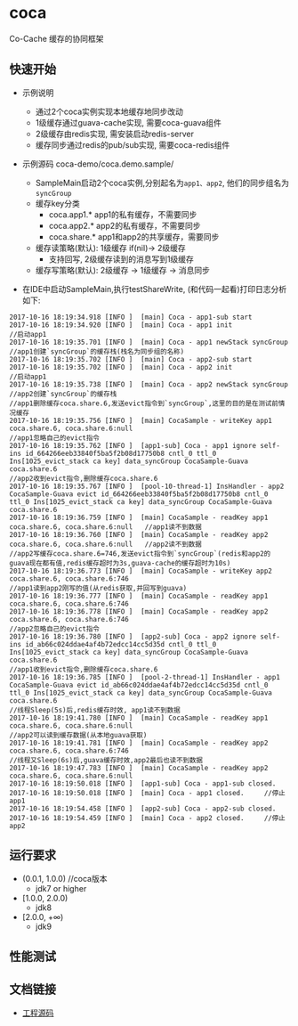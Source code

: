 coca
===================================
Co-Cache 缓存的协同框架

## 快速开始
- 示例说明
    - 通过2个coca实例实现本地缓存地同步改动
    - 1级缓存通过guava-cache实现, 需要coca-guava组件
    - 2级缓存由redis实现, 需安装启动redis-server
    - 缓存同步通过redis的pub/sub实现, 需要coca-redis组件
    
- 示例源码 coca-demo/coca.demo.sample/
    - SampleMain启动2个coca实例,分别起名为`app1、app2`, 他们的同步组名为`syncGroup`
    - 缓存key分类
        - coca.app1.*   app1的私有缓存，不需要同步
        - coca.app2.*   app2的私有缓存，不需要同步
        - coca.share.*  app1和app2的共享缓存，需要同步
    - 缓存读策略(默认): 1级缓存 if(nil)-> 2级缓存
        - 支持回写, 2级缓存读到的消息写到1级缓存
    - 缓存写策略(默认): 2级缓存 -> 1级缓存 -> 消息同步

- 在IDE中启动SampleMain,执行testShareWrite, (和代码一起看)打印日志分析如下:

```log
2017-10-16 18:19:34.918 [INFO ]  [main] Coca - app1-sub start           
2017-10-16 18:19:34.920 [INFO ]  [main] Coca - app1 init                //启动app1
2017-10-16 18:19:35.701 [INFO ]  [main] Coca - app1 newStack syncGroup  //app1创建`syncGroup`的缓存栈(栈名为同步组的名称)
2017-10-16 18:19:35.702 [INFO ]  [main] Coca - app2-sub start
2017-10-16 18:19:35.702 [INFO ]  [main] Coca - app2 init                //启动app1
2017-10-16 18:19:35.738 [INFO ]  [main] Coca - app2 newStack syncGroup  //app2创建`syncGroup`的缓存栈
//app1删除缓存coca.share.6,发送evict指令到`syncGroup`,这里的目的是在测试前情况缓存
2017-10-16 18:19:35.756 [INFO ]  [main] CocaSample - writeKey app1 coca.share.6, coca.share.6:null
//app1忽略自己的evict指令
2017-10-16 18:19:35.762 [INFO ]  [app1-sub] Coca - app1 ignore self-ins id_664266eeb33840f5ba5f2b08d17750b8 cntl_0 ttl_0  Ins[1025_evict_stack ca key] data_syncGroup CocaSample-Guava coca.share.6
//app2收到evict指令,删除缓存coca.share.6
2017-10-16 18:19:35.767 [INFO ]  [pool-10-thread-1] InsHandler - app2 CocaSample-Guava evict id_664266eeb33840f5ba5f2b08d17750b8 cntl_0 ttl_0 Ins[1025_evict_stack ca key] data_syncGroup CocaSample-Guava coca.share.6 
2017-10-16 18:19:36.759 [INFO ]  [main] CocaSample - readKey app1 coca.share.6, coca.share.6:null   //app1读不到数据
2017-10-16 18:19:36.760 [INFO ]  [main] CocaSample - readKey app2 coca.share.6, coca.share.6:null   //app2读不到数据 
//app2写缓存coca.share.6=746,发送evict指令到`syncGroup`(redis和app2的guava现在都有值,redis缓存超时为3s,guava-cache的缓存超时为10s)
2017-10-16 18:19:36.773 [INFO ]  [main] CocaSample - writeKey app2 coca.share.6, coca.share.6:746
//app1读到app2刚写的值(从redis获取,并回写到guava)
2017-10-16 18:19:36.777 [INFO ]  [main] CocaSample - readKey app1 coca.share.6, coca.share.6:746
2017-10-16 18:19:36.778 [INFO ]  [main] CocaSample - readKey app2 coca.share.6, coca.share.6:746
//app2忽略自己的evict指令
2017-10-16 18:19:36.780 [INFO ]  [app2-sub] Coca - app2 ignore self-ins id_ab66c024ddae4af4b72edcc14cc5d35d cntl_0 ttl_0 Ins[1025_evict_stack ca key] data_syncGroup CocaSample-Guava coca.share.6
//app1收到evict指令,删除缓存coca.share.6
2017-10-16 18:19:36.785 [INFO ]  [pool-2-thread-1] InsHandler - app1 CocaSample-Guava evict id_ab66c024ddae4af4b72edcc14cc5d35d cntl_0 ttl_0 Ins[1025_evict_stack ca key] data_syncGroup CocaSample-Guava coca.share.6
//线程Sleep(5s)后,redis缓存时效, app1读不到数据
2017-10-16 18:19:41.780 [INFO ]  [main] CocaSample - readKey app1 coca.share.6, coca.share.6:null
//app2可以读到缓存数据(从本地guava获取)
2017-10-16 18:19:41.781 [INFO ]  [main] CocaSample - readKey app2 coca.share.6, coca.share.6:746
//线程又Sleep(6s)后,guava缓存时效,app2最后也读不到数据
2017-10-16 18:19:47.783 [INFO ]  [main] CocaSample - readKey app2 coca.share.6, coca.share.6:null
2017-10-16 18:19:50.018 [INFO ]  [app1-sub] Coca - app1-sub closed.
2017-10-16 18:19:50.018 [INFO ]  [main] Coca - app1 closed.     //停止app1
2017-10-16 18:19:54.458 [INFO ]  [app2-sub] Coca - app2-sub closed.
2017-10-16 18:19:54.459 [INFO ]  [main] Coca - app2 closed.     //停止app2
```

## 运行要求
- (0.0.1, 1.0.0)    //coca版本
    - jdk7 or higher
- [1.0.0, 2.0.0)
    - jdk8
- [2.0.0, +∞)
    - jdk9

## 性能测试


## 文档链接
- [工程源码](doc/coca_project.md)




